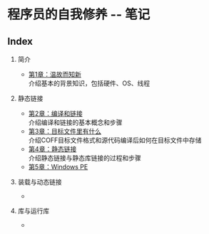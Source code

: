 # 程序员的自我修养 -- 笔记

## Index
1. 简介
    - [第1章：温故而知新](./chapter1.md)  
    介绍基本的背景知识，包括硬件、OS、线程


2. 静态链接
    - [第2章：编译和链接](./chapter2.md)  
    介绍编译和链接的基本概念和步骤
    - [第3章：目标文件里有什么](./chapter3.md)  
    介绍COFF目标文件格式和源代码编译后如何在目标文件中存储
    - [第4章：静态链接](./chapter4.md)  
    介绍静态链接与静态库链接的过程和步骤
    - [第5章：Windows PE](./chapter5.md)

3. 装载与动态链接
    - []()

4. 库与运行库
    - []()
